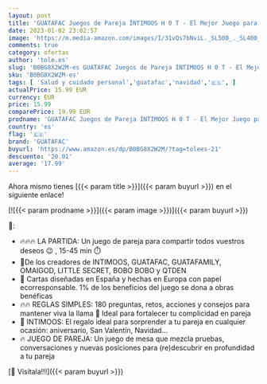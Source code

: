 ```yaml
---
layout: post
title: 'GUATAFAC Juegos de Pareja ÍNTIMOOS H 0 T - El Mejor Juego para Parejas- Idea Regalo Navidad o Aniversario Regalos Originales'
date: 2023-01-02 23:02:57
image: 'https://m.media-amazon.com/images/I/31vQs7bNviL._SL500_._SL400_.jpg'
comments: true
category: ofertas
author: 'tole.es'
slug: 'B0BG8X2W2M-es GUATAFAC Juegos de Pareja ÍNTIMOOS H 0 T - El Mejor Juego...'
sku: 'B0BG8X2W2M-es'
tags: [ 'Salud y cuidado personal','guatafac','navidad','🇪🇸', ]
actualPrice: 15.99 EUR
currency: EUR
price: 15.99
comparePrice: 19.99 EUR
prodname: 'GUATAFAC Juegos de Pareja ÍNTIMOOS H 0 T - El Mejor Juego para Parejas- Idea Regalo Navidad o Aniversario Regalos Originales'
country: 'es'
flag: '🇪🇸'
brand: 'GUATAFAC'
buyurl: 'https://www.amazon.es/dp/B0BG8X2W2M/?tag=tolees-21'
descuento: '20.01'
average: '17.99'
---
```


Ahora mismo tienes [{{< param title >}}]({{< param buyurl >}}) en el siguiente enlace!

[![{{< param prodname >}}]({{< param image >}})]({{< param buyurl >}})

🔎:

- 🔥🔥🔥 LA PARTIDA: Un juego de pareja para compartir todos vuestros deseos 😉 , 15-45 min ⏱️
- 🍌De los creadores de INTIMOOS, GUATAFAC, GUATAFAMILY, OMAIGOD, LITTLE SECRET, BOBO BOBO y QTDEN
- 🌳 Cartas diseñadas en España y hechas en Europa con papel ecorresponsable. 1% de los beneficios del juego se dona a obras benéficas
- 🔥🔥 REGLAS SIMPLES: 180 preguntas, retos, acciones y consejos para mantener viva la llama 💖 Ideal para fortalecer tu complicidad en pareja
- 🎁 INTIMOOS: El regalo ideal para sorprender a tu pareja en cualquier ocasión: aniversario, San Valentín, Navidad...
- 🔥 JUEGO DE PAREJA: Un juego de mesa que mezcla pruebas, conversaciones y nuevas posiciones para (re)descubrir en profundidad a tu pareja

[🛒 Visítala!!!]({{< param buyurl >}})
